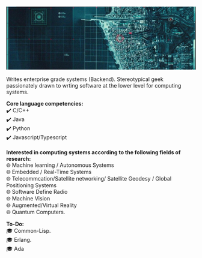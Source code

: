 ![alt text](https://github.com/brytemorio/brytemorio/blob/main/1500x500?raw=true)

Writes enterprise grade systems (Backend).
Stereotypical geek  passionately drawn to wrting
software at the lower level  for computing systems. 

**Core language competencies:** 
<br/> :heavy_check_mark: C/C++ 
<br/> :heavy_check_mark: Java 
<br/> :heavy_check_mark: Python 
<br/> :heavy_check_mark: Javascript/Typescript
 <br /> <br />
**Interested in computing systems according to the following fields of research:**
<br /> :globe_with_meridians: Machine learning / Autonomous Systems
<br /> :globe_with_meridians: Embedded / Real-Time Systems
<br /> :globe_with_meridians: Telecommcation/Satellite networking/ Satellite Geodesy / Global
Positioning Systems
<br /> :globe_with_meridians: Software Define Radio
<br /> :globe_with_meridians: Machine Vision
<br /> :globe_with_meridians: Augmented/Virtual Reality
<br /> :globe_with_meridians: Quantum Computers.


**To-Do:** 
<br /> :mortar_board: Common-Lisp.
<br /> :mortar_board: Erlang.
<br /> :mortar_board: Ada 
